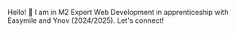 Hello! 👋
I am in M2 Expert Web Development in apprenticeship with Easymile and Ynov (2024/2025). 
Let's connect!
